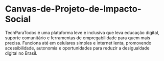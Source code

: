 # Canvas-de-Projeto-de-Impacto-Social
TechParaTodos é uma plataforma leve e inclusiva que leva educação digital, suporte comunitário e ferramentas de empregabilidade para quem mais precisa. Funciona até em celulares simples e internet lenta, promovendo acessibilidade, autonomia e oportunidades para reduzir a desigualdade digital no Brasil.
